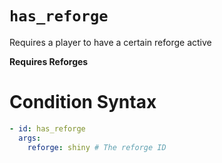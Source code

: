 # `has_reforge`

Requires a player to have a certain reforge active

**Requires Reforges**

# Condition Syntax
```yaml
- id: has_reforge
  args:
    reforge: shiny # The reforge ID
```
